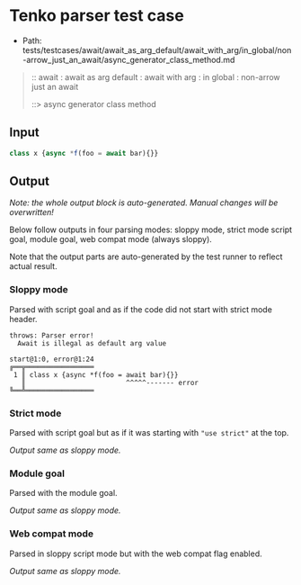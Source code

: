 # Tenko parser test case

- Path: tests/testcases/await/await_as_arg_default/await_with_arg/in_global/non-arrow_just_an_await/async_generator_class_method.md

> :: await : await as arg default : await with arg : in global : non-arrow just an await
>
> ::> async generator class method

## Input

`````js
class x {async *f(foo = await bar){}}
`````

## Output

_Note: the whole output block is auto-generated. Manual changes will be overwritten!_

Below follow outputs in four parsing modes: sloppy mode, strict mode script goal, module goal, web compat mode (always sloppy).

Note that the output parts are auto-generated by the test runner to reflect actual result.

### Sloppy mode

Parsed with script goal and as if the code did not start with strict mode header.

`````
throws: Parser error!
  Await is illegal as default arg value

start@1:0, error@1:24
╔══╦═════════════════
 1 ║ class x {async *f(foo = await bar){}}
   ║                         ^^^^^------- error
╚══╩═════════════════

`````

### Strict mode

Parsed with script goal but as if it was starting with `"use strict"` at the top.

_Output same as sloppy mode._

### Module goal

Parsed with the module goal.

_Output same as sloppy mode._

### Web compat mode

Parsed in sloppy script mode but with the web compat flag enabled.

_Output same as sloppy mode._
